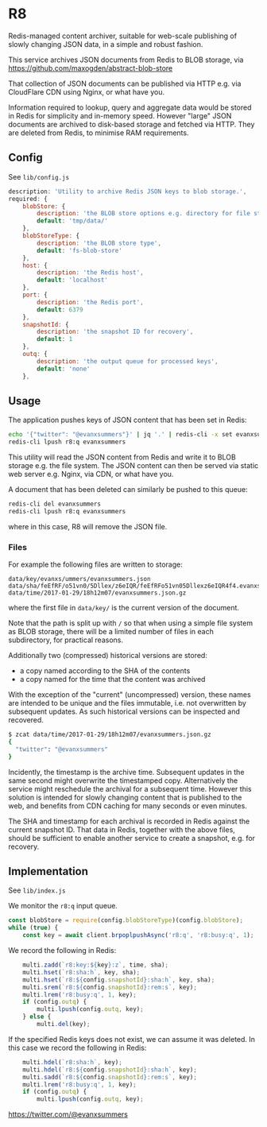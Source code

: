 
# R8

Redis-managed content archiver, suitable for web-scale publishing of slowly changing JSON data, in a simple and robust fashion.

This service archives JSON documents from Redis to BLOB storage, via https://github.com/maxogden/abstract-blob-store

That collection of JSON documents can be published via HTTP e.g. via CloudFlare CDN using Nginx, or what have you.

Information required to lookup, query and aggregate data would be stored in Redis for simplicity and in-memory speed. However "large" JSON documents are archived to disk-based storage and fetched via HTTP. They are deleted from Redis, to minimise RAM requirements.

## Config

See `lib/config.js`
```javascript
description: 'Utility to archive Redis JSON keys to blob storage.',
required: {
    blobStore: {
        description: 'the BLOB store options e.g. directory for file storage',
        default: 'tmp/data/'
    },
    blobStoreType: {
        description: 'the BLOB store type',
        default: 'fs-blob-store'
    },
    host: {
        description: 'the Redis host',
        default: 'localhost'
    },
    port: {
        description: 'the Redis port',
        default: 6379
    },
    snapshotId: {
        description: 'the snapshot ID for recovery',
        default: 1
    },
    outq: {
        description: 'the output queue for processed keys',
        default: 'none'
    },
```

## Usage

The application pushes keys of JSON content that has been set in Redis:
```sh
echo '{"twitter": "@evanxsummers"}' | jq '.' | redis-cli -x set evanxsummers
redis-cli lpush r8:q evanxsummers
```

This utility will read the JSON content from Redis and write it to BLOB storage e.g. the file system.
The JSON content can then be served via static web server e.g. Nginx, via CDN, or what have you.

A document that has been deleted can similarly be pushed to this queue:
```sh
redis-cli del evanxsummers
redis-cli lpush r8:q evanxsummers
```
where in this case, R8 will remove the JSON file.

### Files

For example the following files are written to storage:
```
data/key/evanxs/ummers/evanxsummers.json
data/sha/feEfRF/o51vn0/5Dllex/z6eIQR/feEfRFo51vn05Dllexz6eIQR4f4.evanxsummers.json.gz
data/time/2017-01-29/18h12m07/evanxsummers.json.gz
```
where the first file in `data/key/` is the current version of the document.

Note that the path is split up with `/` so that when using a simple file system as BLOB storage, there will be a limited number of files in each subdirectory, for practical reasons.

Additionally two (compressed) historical versions are stored:
- a copy named according to the SHA of the contents
- a copy named for the time that the content was archived

With the exception of the "current" (uncompressed) version, these names are intended to be unique and the files immutable, i.e. not overwritten by subsequent updates. As such historical versions can be inspected and recovered.

```sh
$ zcat data/time/2017-01-29/18h12m07/evanxsummers.json.gz
{
  "twitter": "@evanxsummers"
}
```

Incidently, the timestamp is the archive time. Subsequent updates in the same second might overwrite the timestamped copy. Alternatively the service might reschedule the archival for a subsequent time. However this solution is intended for slowly changing content that is published to the web, and benefits from CDN caching for many seconds or even minutes.

The SHA and timestamp for each archival is recorded in Redis against the current snapshot ID. That data in Redis, together with the above files, should be sufficient to enable another service to create a snapshot, e.g. for recovery.


## Implementation

See `lib/index.js`

We monitor the `r8:q` input queue.
```javascript
const blobStore = require(config.blobStoreType)(config.blobStore);
while (true) {
    const key = await client.brpoplpushAsync('r8:q', 'r8:busy:q', 1);    
```

We record the following in Redis:
```javascript
    multi.zadd(`r8:key:${key}:z`, time, sha);
    multi.hset(`r8:sha:h`, key, sha);
    multi.hset(`r8:${config.snapshotId}:sha:h`, key, sha);
    multi.srem(`r8:${config.snapshotId}:rem:s`, key);
    multi.lrem('r8:busy:q', 1, key);
    if (config.outq) {
        multi.lpush(config.outq, key);
    } else {
        multi.del(key);            
```            

If the specified Redis keys does not exist, we can assume it was deleted. In this case we record the following in Redis:
```javascript
    multi.hdel(`r8:sha:h`, key);
    multi.hdel(`r8:${config.snapshotId}:sha:h`, key);
    multi.sadd(`r8:${config.snapshotId}:rem:s`, key);
    multi.lrem('r8:busy:q', 1, key);
    if (config.outq) {
        multi.lpush(config.outq, key);
```

https://twitter.com/@evanxsummers
